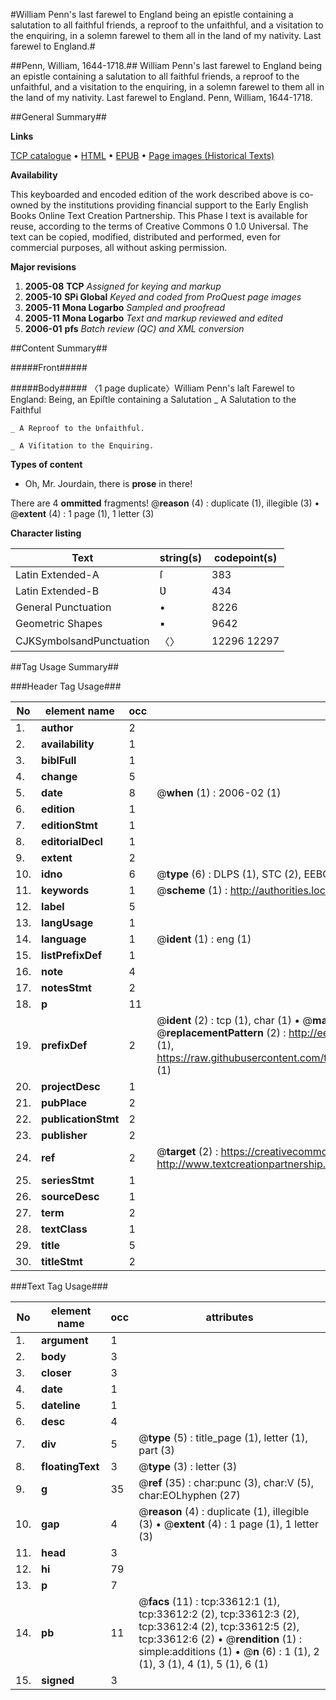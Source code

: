 #William Penn's last farewel to England being an epistle containing a salutation to all faithful friends, a reproof to the unfaithful, and a visitation to the enquiring, in a solemn farewel to them all in the land of my nativity. Last farewel to England.#

##Penn, William, 1644-1718.##
William Penn's last farewel to England being an epistle containing a salutation to all faithful friends, a reproof to the unfaithful, and a visitation to the enquiring, in a solemn farewel to them all in the land of my nativity.
Last farewel to England.
Penn, William, 1644-1718.

##General Summary##

**Links**

[TCP catalogue](http://www.ota.ox.ac.uk/tcp/)  • 
[HTML](http://tei.it.ox.ac.uk/tcp/Texts-HTML/free/A54/A54165.html)  • 
[EPUB](http://tei.it.ox.ac.uk/tcp/Texts-EPUB/free/A54/A54165.epub) • 
[Page images (Historical Texts)](https://data.historicaltexts.jisc.ac.uk/view?pubId=eebo-99829176e&pageId=eebo-99829176e-33612-1)

**Availability**

This keyboarded and encoded edition of the
	       work described above is co-owned by the institutions
	       providing financial support to the Early English Books
	       Online Text Creation Partnership. This Phase I text is
	       available for reuse, according to the terms of Creative
	       Commons 0 1.0 Universal. The text can be copied,
	       modified, distributed and performed, even for
	       commercial purposes, all without asking permission.

**Major revisions**

1. __2005-08__ __TCP__ *Assigned for keying and markup*
1. __2005-10__ __SPi Global__ *Keyed and coded from ProQuest page images*
1. __2005-11__ __Mona Logarbo__ *Sampled and proofread*
1. __2005-11__ __Mona Logarbo__ *Text and markup reviewed and edited*
1. __2006-01__ __pfs__ *Batch review (QC) and XML conversion*

##Content Summary##

#####Front#####

#####Body#####
〈1 page duplicate〉William Penn's laſt Farewel to England: Being, an Epiſtle containing a Salutation 
    _ A Salutation to the Faithful

    _ A Reproof to the Ʋnfaithful.

    _ A Viſitation to the Enquiring.

**Types of content**

  * Oh, Mr. Jourdain, there is **prose** in there!

There are 4 **ommitted** fragments! 
 @__reason__ (4) : duplicate (1), illegible (3)  •  @__extent__ (4) : 1 page (1), 1 letter (3)

**Character listing**


|Text|string(s)|codepoint(s)|
|---|---|---|
|Latin Extended-A|ſ|383|
|Latin Extended-B|Ʋ|434|
|General Punctuation|•|8226|
|Geometric Shapes|▪|9642|
|CJKSymbolsandPunctuation|〈〉|12296 12297|

##Tag Usage Summary##

###Header Tag Usage###

|No|element name|occ|attributes|
|---|---|---|---|
|1.|__author__|2||
|2.|__availability__|1||
|3.|__biblFull__|1||
|4.|__change__|5||
|5.|__date__|8| @__when__ (1) : 2006-02 (1)|
|6.|__edition__|1||
|7.|__editionStmt__|1||
|8.|__editorialDecl__|1||
|9.|__extent__|2||
|10.|__idno__|6| @__type__ (6) : DLPS (1), STC (2), EEBO-CITATION (1), PROQUEST (1), VID (1)|
|11.|__keywords__|1| @__scheme__ (1) : http://authorities.loc.gov/ (1)|
|12.|__label__|5||
|13.|__langUsage__|1||
|14.|__language__|1| @__ident__ (1) : eng (1)|
|15.|__listPrefixDef__|1||
|16.|__note__|4||
|17.|__notesStmt__|2||
|18.|__p__|11||
|19.|__prefixDef__|2| @__ident__ (2) : tcp (1), char (1)  •  @__matchPattern__ (2) : ([0-9\-]+):([0-9IVX]+) (1), (.+) (1)  •  @__replacementPattern__ (2) : http://eebo.chadwyck.com/downloadtiff?vid=$1&page=$2 (1), https://raw.githubusercontent.com/textcreationpartnership/Texts/master/tcpchars.xml#$1 (1)|
|20.|__projectDesc__|1||
|21.|__pubPlace__|2||
|22.|__publicationStmt__|2||
|23.|__publisher__|2||
|24.|__ref__|2| @__target__ (2) : https://creativecommons.org/publicdomain/zero/1.0/ (1), http://www.textcreationpartnership.org/docs/. (1)|
|25.|__seriesStmt__|1||
|26.|__sourceDesc__|1||
|27.|__term__|2||
|28.|__textClass__|1||
|29.|__title__|5||
|30.|__titleStmt__|2||


###Text Tag Usage###

|No|element name|occ|attributes|
|---|---|---|---|
|1.|__argument__|1||
|2.|__body__|3||
|3.|__closer__|3||
|4.|__date__|1||
|5.|__dateline__|1||
|6.|__desc__|4||
|7.|__div__|5| @__type__ (5) : title_page (1), letter (1), part (3)|
|8.|__floatingText__|3| @__type__ (3) : letter (3)|
|9.|__g__|35| @__ref__ (35) : char:punc (3), char:V (5), char:EOLhyphen (27)|
|10.|__gap__|4| @__reason__ (4) : duplicate (1), illegible (3)  •  @__extent__ (4) : 1 page (1), 1 letter (3)|
|11.|__head__|3||
|12.|__hi__|79||
|13.|__p__|7||
|14.|__pb__|11| @__facs__ (11) : tcp:33612:1 (1), tcp:33612:2 (2), tcp:33612:3 (2), tcp:33612:4 (2), tcp:33612:5 (2), tcp:33612:6 (2)  •  @__rendition__ (1) : simple:additions (1)  •  @__n__ (6) : 1 (1), 2 (1), 3 (1), 4 (1), 5 (1), 6 (1)|
|15.|__signed__|3||
